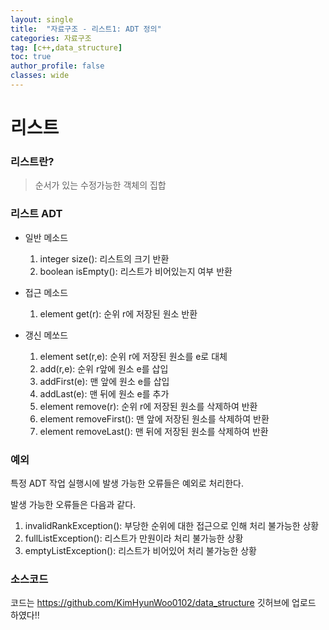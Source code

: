 ```yaml
---
layout: single
title:  "자료구조 - 리스트1: ADT 정의"
categories: 자료구조
tag: [c++,data_structure]
toc: true
author_profile: false
classes: wide
---
```




# 리스트

### 리스트란?

> 순서가 있는 수정가능한 객체의 집합



### 리스트 ADT

- 일반 메소드
  1. integer size(): 리스트의 크기 반환
  2. boolean isEmpty(): 리스트가  비어있는지 여부 반환

- 접근 메소드

  1. element get(r): 순위 r에 저장된 원소 반환

- 갱신 메쏘드

  1. element set(r,e): 순위 r에 저장된 원소를 e로 대체
  2. add(r,e): 순위 r앞에 원소 e를 삽입
  3. addFirst(e): 맨 앞에 원소 e를 삽입
  4. addLast(e): 맨 뒤에 원소 e를 추가
  5. element remove(r): 순위 r에 저장된 원소를 삭제하여 반환
  6. element removeFirst(): 맨 앞에 저장된 원소를 삭제하여 반환
  7. element removeLast(): 맨 뒤에 저장된 원소를 삭제하여 반환

  

### 예외

특정 ADT 작업 실행시에 발생 가능한 오류들은 예외로 처리한다.

발생 가능한 오류들은 다음과 같다.

1. invalidRankException(): 부당한 순위에 대한 접근으로 인해 처리 불가능한 상황
2. fullListException(): 리스트가 만원이라 처리 불가능한 상황
3. emptyListException(): 리스트가 비어있어 처리 불가능한 상황



### 소스코드

코드는 https://github.com/KimHyunWoo0102/data_structure 깃허브에 업로드 하였다!!
